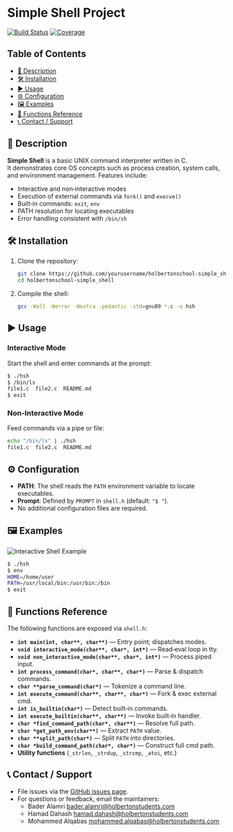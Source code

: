 # Simple Shell Project

[![Build Status](https://img.shields.io/badge/build-passing-brightgreen)](./)
[![Coverage](https://img.shields.io/badge/coverage-100%25-yellow)](./)

## Table of Contents

- [🔹 Description](#🔹-description)  
- [🛠️ Installation](#🛠️-installation)  
- [▶️ Usage](#▶️-usage)  
- [⚙️ Configuration](#⚙️-configuration)  
- [🖼️ Examples](#🖼️-examples)  
- [📑 Functions Reference](#📑-Functions-reference)    
- [📞 Contact / Support](#📞-contact--support) 

## 🔹 Description

**Simple Shell** is a basic UNIX command interpreter written in C.  
It demonstrates core OS concepts such as process creation, system calls,  
and environment management. Features include:

- Interactive and non‑interactive modes  
- Execution of external commands via `fork()` and `execve()`  
- Built‑in commands: `exit`, `env`  
- PATH resolution for locating executables  
- Error handling consistent with `/bin/sh`  

## 🛠️ Installation

1. Clone the repository:  
   ```bash
   git clone https://github.com/yourusername/holbertonschool-simple_shell.git
   cd holbertonschool-simple_shell
   ```
2. Compile the shell:  
   ```bash
   gcc -Wall -Werror -Wextra -pedantic -std=gnu89 *.c -o hsh
   ```

## ▶️ Usage

### Interactive Mode

Start the shell and enter commands at the prompt:

```bash
$ ./hsh
$ /bin/ls
file1.c  file2.c  README.md
$ exit
```

### Non‑Interactive Mode

Feed commands via a pipe or file:

```bash
echo "/bin/ls" | ./hsh
file1.c  file2.c  README.md
```

## ⚙️ Configuration

- **PATH**: The shell reads the `PATH` environment variable to locate  
  executables.
- **Prompt**: Defined by `PROMPT` in `shell.h` (default: `"$ "`).  
- No additional configuration files are required.

## 🖼️ Examples

![Interactive Shell Example](./images/interactive_example.png)

```bash
$ ./hsh
$ env
HOME=/home/user
PATH=/usr/local/bin:/usr/bin:/bin
$ exit
```

## 📑 Functions Reference

The following functions are exposed via `shell.h`:

- **`int main(int, char**, char**)`** — Entry point; dispatches modes.  
- **`void interactive_mode(char**, char*, int*)`** — Read‑eval loop in tty.  
- **`void non_interactive_mode(char**, char*, int*)`** — Process piped input.  
- **`int process_command(char*, char**, char*)`** — Parse & dispatch commands.  
- **`char **parse_command(char*)`** — Tokenize a command line.  
- **`int execute_command(char**, char**, char*)`** — Fork & exec external cmd.  
- **`int is_builtin(char*)`** — Detect built‑in commands.  
- **`int execute_builtin(char**, char**)`** — Invoke built‑in handler.  
- **`char *find_command_path(char*, char**)`** — Resolve full path.  
- **`char *get_path_env(char**)`** — Extract `PATH` value.  
- **`char **split_path(char*)`** — Split `PATH` into directories.  
- **`char *build_command_path(char*, char*)`** — Construct full cmd path.  
- **Utility functions** (`_strlen`, `_strdup`, `_strcmp`, `_atoi`, etc.)


## 📞 Contact / Support

- File issues via the [GitHub issues page](https://github.com/Mohammed0K/holbertonschool-simple_shell/issues).  
- For questions or feedback, email the maintainers:  
  - Bader Alamri <bader.alamri@holbertonstudents.com>  
  - Hamad Dahash <hamad.dahash@holbertonstudents.com>  
  - Mohammed Alqabas <mohammed.alqabas@holbertonstudents.com>  





